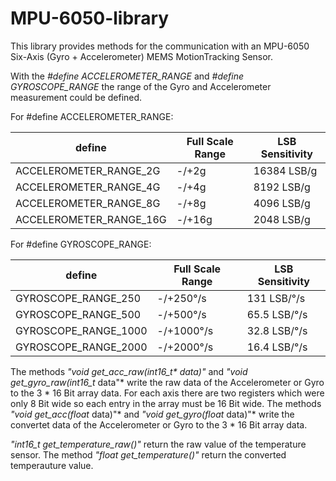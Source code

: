 # MPU-6050-library

This library provides methods for the communication with an MPU-6050 Six-Axis (Gyro + Accelerometer) 
MEMS MotionTracking Sensor.

With the *#define ACCELEROMETER_RANGE* and *#define GYROSCOPE_RANGE* the range of the Gyro and Accelerometer measurement could be defined.
    
For #define ACCELEROMETER_RANGE:

|define|Full Scale Range|LSB Sensitivity|
|---|---|---|
|ACCELEROMETER_RANGE_2G|-/+2g|16384 LSB/g|
|ACCELEROMETER_RANGE_4G|-/+4g|8192 LSB/g|
|ACCELEROMETER_RANGE_8G|-/+8g|4096 LSB/g|
|ACCELEROMETER_RANGE_16G|-/+16g|2048 LSB/g|



For #define GYROSCOPE_RANGE:

|define|Full Scale Range|LSB Sensitivity|
|---|---|---|
|GYROSCOPE_RANGE_250|-/+250°/s|131 LSB/°/s|
|GYROSCOPE_RANGE_500|-/+500°/s|65.5 LSB/°/s|
|GYROSCOPE_RANGE_1000|-/+1000°/s|32.8 LSB/°/s|
|GYROSCOPE_RANGE_2000|-/+2000°/s|16.4 LSB/°/s|


The methods _"void get_acc_raw(int16_t* data)"_ and *"void get_gyro_raw(int16_t* data"* write the raw data of the Accelerometer or Gyro to the 3 * 16 Bit array data. For each axis there are two registers which were only 8 Bit wide so each entry in the array must be 16 Bit wide.
The methods *"void get_acc(float* data)"* and *"void get_gyro(float* data)"* write the convertet data of the Accelerometer or Gyro to the 3 * 16 Bit array data.

*"int16_t get_temperature_raw()"* return the raw value of the temperature sensor. The method *"float get_temperature()"* return the converted temperauture value.
